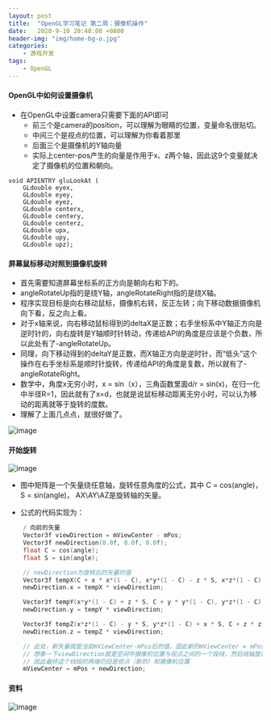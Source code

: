 ```yaml
---
layout: post
title:  "OpenGL学习笔记 第二周：摄像机操作"
date:   2020-9-10 20:48:00 +0800
header-img: "img/home-bg-o.jpg"
categories: 
	- 游戏开发
tags:
    - OpenGL
---
```


#### OpenGL中如何设置摄像机

- 在OpenGL中设置camera只需要下面的API即可
    - 前三个是camera的position，可以理解为眼睛的位置，变量命名很贴切。
    - 中间三个是视点的位置，可以理解为你看着那里
    - 后面三个是摄像机的Y轴向量
    - 实际上center-pos产生的向量是作用于x、z两个轴，因此这9个变量就决定了摄像机的位置和朝向。

<!--more-->


```
void APIENTRY gluLookAt (
    GLdouble eyex, 
    GLdouble eyey, 
    GLdouble eyez, 
    GLdouble centerx, 
    GLdouble centery, 
    GLdouble centerz, 
    GLdouble upx, 
    GLdouble upy, 
    GLdouble upz);

```


#### 屏幕鼠标移动对照到摄像机旋转

- 首先需要知道屏幕坐标系的正方向是朝向右和下的。
- angleRotateUp指的是绕Y轴，angleRotateRight指的是绕X轴。
- 程序实现目标是向右移动鼠标，摄像机右转，反正左转；向下移动数据摄像机向下看，反之向上看。
- 对于x轴来说，向右移动鼠标得到的deltaX是正数；右手坐标系中Y轴正方向是逆时针的，向右旋转是Y轴顺时针转动，传递给API的角度是应该是个负数，所以此处有了-angleRotateUp。
- 同理，向下移动得到的deltaY是正数，而X轴正方向是逆时针，而“低头”这个操作在右手坐标系是顺时针旋转，传递给API的角度是复数，所以就有了-angleRotateRight。
- 数学中，角度x无穷小时，x = sin（x），三角函数里面d/r = sin(x)，在归一化中半径R=1，因此就有了x=d，也就是说鼠标移动距离无穷小时，可以认为移动的距离就等于旋转的度数。
- 理解了上面几点点，就很好做了。

![image](https://note.youdao.com/yws/res/32422/A2565BA299F1483FB736985D3E5D7378)

#### 开始旋转

![image](https://note.youdao.com/yws/res/32488/71308778C93D4AA8AB41BB1ECAE4F125)

- 图中矩阵是一个矢量绕任意轴，旋转任意角度的公式，其中 C = cos(angle)，S = sin(angle)， AX\AY\AZ是旋转轴的矢量。

- 公式的代码实现为：

```cpp
    / 向前的矢量
	Vector3f viewDirection = mViewCenter - mPos;
	Vector3f newDirection(0.0f, 0.0f, 0.0f);
	float C = cos(angle);
	float S = sin(angle);

	// newDirection为旋转后的矢量的值
	Vector3f tempX(C + x * x*(1 - C), x*y*(1 - C) - z * S, x*z*(1 - C) + y * S);
	newDirection.x = tempX * viewDirection;

	Vector3f tempY(x*y*(1 - C) + z * S, C + y * y*(1 - C), y*z*(1 - C) - x * S);
	newDirection.y = tempY * viewDirection;

	Vector3f tempZ(x*z*(1 - C) - y * S, y*z*(1 - C) + x * S, C + z * z*(1 - C));
	newDirection.z = tempZ * viewDirection;

	// 此处，新矢量就是当前mViewCenter-mPos后的值，因此新的mViewCenter = mPos + newDirection。
	// 想象一下viewDirection就是空间中摄像机位置与视点之间的一个段线，然后绕轴旋转，它的长度是不变的。
	// 因此最终这个线段的两端仍旧是视点（新的）和摄像机位置
	mViewCenter = mPos + newDirection;
```

#### 资料

![image](https://note.youdao.com/yws/res/32497/677225666F6847C0BA63102AA2DDA218)